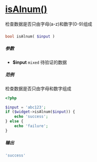 [isAlnum()](http://twinh.github.com/widget/api/isAlnum)
=======================================================

检查数据是否只由字母(a-z)和数字(0-9)组成

### 
```php
bool isAlnum( $input )
```

##### 参数
* **$input** `mixed` 待验证的数据

##### 范例
检查数据是否只由字母和数字组成
```php
<?php

$input = 'abc123';
if ($widget->isAlnum($input)) {
    echo 'success';
} else {
    echo 'failure';
}
```
##### 输出
```php
'success'
```
